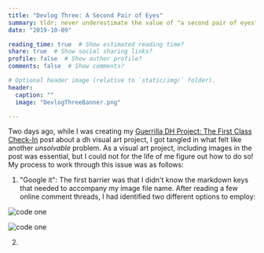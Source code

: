 ```yaml
---
title: "Devlog Three: A Second Pair of Eyes"  
summary: tldr; never underestimate the value of "a second pair of eyes" 
date: "2019-10-09"

reading_time: true  # Show estimated reading time?
share: true  # Show social sharing links?
profile: false  # Show author profile?
comments: false  # Show comments?

# Optional header image (relative to `static/img/` folder).
header:
  caption: ""
  image: "DevlogThreeBanner.png"

---
```

Two days ago, while I was creating my [Guerrilla DH Project: The First Class Check-In](https://marissafoley.netlify.com/post/10-07-2019-presentationdevlog/) post about a dh visual art project, I got tangled in what felt like another *unsolvable* problem. As a visual art project, including images in the post was essential, but I could not for the life of me figure out how to do so! My process to work through this issue was as follows:

1. "Google it": The first barrier was that I didn't know the markdown keys that needed to accompany my image file name. After reading a few online comment threads, I had identified two different options to employ:
 
![code one](/img/codeimage1.png)

![code one](/img/codeimage2.png)

2. 
